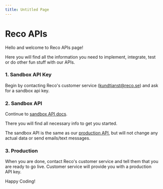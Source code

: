 ```yaml
---
title: Untitled Page
---
```

# Reco APIs

Hello and welcome to Reco APIs page!

Here you will find all the information you need to implement, integrate, test or do other fun stuff with our APIs.

### 1. Sandbox API Key 
Begin by contacting Reco's customer service ([kundtjanst@reco.se](mailto:kundtjanst@reco.se)) and ask for a sandbox api key.

### 2. Sandbox API
Continue to [sandbox API docs](sandbox-api.md). 

There you will find all necessary info to get you started.

The sandbox API is the same as our [production API](reco-api-v3.md), but will not change any actual data or send emails/text messages.

### 3. Production
When you are done, contact Reco's customer service and tell them that you are ready to go live. Customer service will provide you with a production API key.

Happy Coding!

